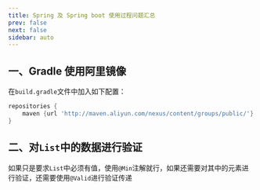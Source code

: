 ```yaml
---
title: Spring 及 Spring boot 使用过程问题汇总
prev: false
next: false
sidebar: auto
---
```


## 一、Gradle 使用阿里镜像

在`build.gradle`文件中加入如下配置：

``` groovy
repositories {
    maven {url 'http://maven.aliyun.com/nexus/content/groups/public/'}
}
```

## 二、对`List`中的数据进行验证

如果只是要求`List`中必须有值，使用`@Min`注解就行，如果还需要对其中的元素进行验证，还需要使用`@Valid`进行验证传递

